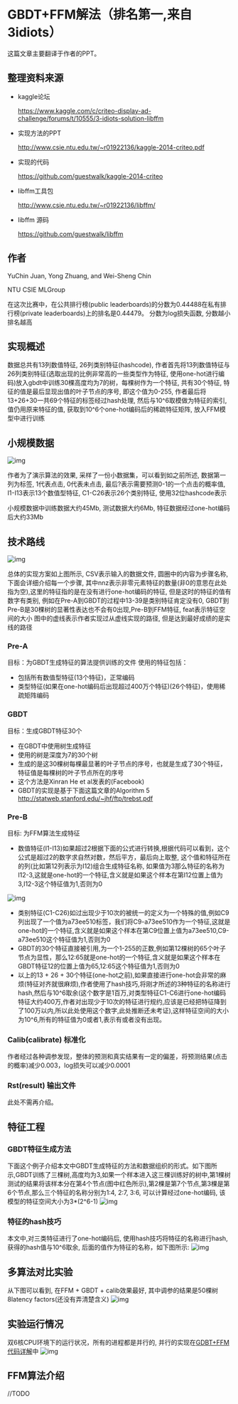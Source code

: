 # GBDT+FFM解法（排名第一,来自3idiots）

这篇文章主要翻译于作者的PPT。

## 整理资料来源

* kaggle论坛

  https://www.kaggle.com/c/criteo-display-ad-challenge/forums/t/10555/3-idiots-solution-libffm

* 实现方法的PPT

  http://www.csie.ntu.edu.tw/~r01922136/kaggle-2014-criteo.pdf

* 实现的代码

  https://github.com/guestwalk/kaggle-2014-criteo

* libffm工具包

  http://www.csie.ntu.edu.tw/~r01922136/libffm/

* libffm 源码

  https://github.com/guestwalk/libffm

## 作者

YuChin Juan, Yong Zhuang, and Wei-Sheng Chin

NTU CSIE MLGroup

在这次比赛中，在公共排行榜(public leaderboards)的分数为0.44488在私有排行榜(private leaderboards)上的排名是0.44479。
分数为log损失函数, 分数越小排名越高

## 实现概述

数据总共有13列数值特征, 26列类别特征(hashcode), 作者首先将13列数值特征与26列类别特征(选取出现的比例非常高的一些类型作为特征, 使用one-hot进行编码)放入gbdt中训练30棵高度均为7的树，每棵树作为一个特征, 共有30个特征, 特征的值是最后显现出值的叶子节点的序号, 即这个值为0-255, 作者最后将13+26+30一共69个特征的标签经过hash处理, 然后与10^6取模做为特征的索引, 值仍用原来特征的值, 获取到10^6个one-hot编码后的稀疏特征矩阵, 放入FFM模型中进行训练


## 小规模数据

![img](../img/3idiotsDataset.png)

作者为了演示算法的效果, 采样了一份小数据集，可以看到如之前所述, 数据第一列为标签, 1代表点击, 0代表未点击, 最后?表示需要预测0-1的一个点击的概率值, I1-I13表示13个数值型特征, C1-C26表示26个类别特征, 使用32位hashcode表示

小规模数据中训练数据大约45Mb, 测试数据大约6Mb, 特征数据经过one-hot编码后大约33Mb


## 技术路线

![img](../img/3idiot.png)

总体的实现方案如上图所示, CSV表示输入的数据文件, 圆圈中的内容为步骤名称, 下面会详细介绍每一个步骤, 其中nnz表示非零元素特征的数量(非0的意思在此处指为空),这里的特征指的是在没有进行one-hot编码的特征, 但是这时的特征的值有数字有类别, 例如在Pre-A到GBDT的过程中13-39是类别特征肯定没有0, GBDT到Pre-B是30棵树的显著性表达也不会有0出现,Pre-B到FFM特征, feat表示特征空间的大小
图中的虚线表示作者实现过从虚线实现的路径, 但是达到最好成绩的是实线的路径

### Pre-A
目标：为GBDT生成特征的算法提供训练的文件
使用的特征包括：
* 包括所有数值型特征(13个特征)，正常编码
* 类型特征(如果在one-hot编码后出现超过400万个特征)(26个特征)，使用稀疏矩阵编码


### GBDT

目标：生成GBDT特征30个
* 在GBDT中使用树生成特征
* 使用的树是深度为7的30个树
* 生成的是这30棵树每棵最显著的叶子节点的序号，也就是生成了30个特征，特征值是每棵树的叶子节点所在的序号
* 这个方法是Xinran He et al发表的(Facebook)
* GBDT的实现是基于下面这篇文章的Algorithm 5
  http://statweb.stanford.edu/~jhf/ftp/trebst.pdf

### Pre-B

目标: 为FFM算法生成特征
* 数值特征(I1-I13)如果超过2根据下面的公式进行转换,根据代码可以看到，这个公式是超过2的数字求自然对数，然后平方，最后向上取整, 这个值和特征所在的列(比如第12列表示为I12)组合生成特征名称, 如果值为3那么特征的名称为I12-3,这就是one-hot的一个特征,含义就是如果这个样本在第I12位置上值为3,I12-3这个特征值为1,否则为0

![img](../img/num.png)

* 类别特征(C1-C26)如过出现少于10次的被统一的定义为一个特殊的值,例如C9列出现了一个值为a73ee510标签，我们将C9-a73ee510作为一个特征,这就是one-hot的一个特征,含义就是如果这个样本在第C9位置上值为a73ee510,C9-a73ee510这个特征值为1,否则为0
* GBDT的30个特征直接被引用,为一个1-255的正数,例如第12棵树的65个叶子节点为显性，那么12:65就是one-hot的一个特征,含义就是如果这个样本在GBDT特征12的位置上值为65,12:65这个特征值为1,否则为0
* 以上的13 + 26 + 30个特征(one-hot之前),如果直接进行one-hot会非常的麻烦(特征对齐就很麻烦),作者使用了hash技巧,将刚才所述的3种特征的名称进行hash,然后与10^6取余(这个数字是1百万,对类型特征C1-C6进行one-hot编码特征大约400万,作者对出现少于10次的特征进行规约,应该是已经把特征降到了100万以内,所以此处使用这个数字,此处推断还未考证),这样特征空间的大小为10^6,所有的特征值为0或者1,表示有或者没有出现。

### Calib(calibrate) 标准化
作者经过各种调参发现，整体的预测和真实结果有一定的偏差，将预测结果(点击的概率)减少0.003，log损失可以减少0.0001

### Rst(result) 输出文件
此处不需再介绍。

## 特征工程

### GBDT特征生成方法
下面这个例子介绍本文中GBDT生成特征的方法和数据组织的形式。如下图所示,GBDT训练了三棵树,高度均为3,如果一个样本进入这三棵训练好的树中,第1棵树测试的结果将该样本分在第4个节点(图中红色所示),第2棵是第7个节点,第3棵是第6个节点,那么三个特征的名称分别为1:4, 2:7, 3:6, 可以计算经过one-hot编码, 该模型的特征空间大小为3*(2^6-1)
![img](../img/gbdt.png)
### 特征的hash技巧
本文中,对三类特征进行了one-hot编码后, 使用hash技巧将特征的名称进行hash, 获得的hash值与10^6取余, 后面的值作为特征的名称，如下图所示:
![img](../img/hashingTrick.png)
## 多算法对比实验
从下图可以看到, 在FFM + GBDT + calib效果最好, 其中调参的结果是50棵树8latency factors(还没有弄清楚含义)
![img](../img/3idiotExperiment.png)

## 实验运行情况

双6核CPU环境下的运行状况，所有的进程都是并行的, 并行的实现在[GDBT+FFM代码详解](3idiots-code.md)中
![img](../img/3idiotRuntime.png)

## FFM算法介绍
//TODO
